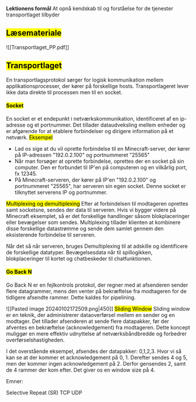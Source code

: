 **Lektionens formål**
At opnå kendskab til og forståelse for de tjenester transportlaget tilbyder

## <mark class="hltr-orange">Læsemateriale</mark>
![[Transportlaget_PP.pdf]]
## <mark class="hltr-green">Transportlaget</mark>
En transportlagsprotokol sørger for logisk kommunikation mellem applikationsprocesser, der kører på forskellige hosts. Transportlageret lever ikke data direkte til processen men til en socket.

#### <mark class="hltr-red">Socket</mark> 
En socket er et endepunkt i netværkskommunikation, identificeret af en ip-adresse og et portnummer. Det tillader dataudveksling mellem enheder og er afgørende for at etablere forbindelser og dirigere information på et netværk. 
<mark class="hltr-pink">Eksempel</mark>
* Lad os sige at du vil oprette forbindelse til en Minecraft-server, der kører på IP-adressen "192.0.2.100" og portnummeret "25565"
* Når man forsøger at oprette forbindelse, oprettes der en socket på sin computer. Den er forbundet til IP'en på computeren og en vilkårlig port, fx 12345.
* På Minecraft-serveren, der kører på IP'en "192.0.2.100" og portnummeret "25565", har serveren sin egen socket. Denne socket er tilknyttet serverens IP og portnummer. 

<mark class="hltr-pink">Multiplexing og demultiplexing</mark>
Efter at forbindelsen til modtageren oprettes samt socketsne, sendes der data til serveren. Hvis vi bygger videre på Minecraft eksemplet, så er det forskellige handlinger såsom blokplaceringer eller bevægelser som sendes. Multiplexing tillader klienten at kombinere disse forskellige datastrømme og sende dem samlet gennem den eksisterende forbindelse til serveren. 

Når det så når serveren, bruges Demultiplexing til at adskille og identificere de forskellige datatyper. Bevægelsesdata når til spillogikken, blokplaceringer til kortet og chatbeskeder til chatfunktionen. 

#### <mark class="hltr-yellow">Go Back N</mark>
Go Back N er en fejlkontrols protokol, der regner med at afsenderen sender flere datagrammer, mens den venter på bekræftelse fra modtageren for de tidligere afsendte rammer. Dette kaldes for pipelining.

![[Pasted image 20240102172509.png|450]]
<mark class="hltr-orange">Sliding Window</mark>
Sliding window er en teknik, der administrerer dataoverførsel mellem en sender og en modtager. Det tillader afsenderen at sende flere datapakker, før der afventes en bekræftelse (acknowledgement) fra modtageren. Dette koncept muliggør en mere effektiv udnyttelse af netværksbåndbredde og forbedrer overførselshastigheden.

I det overstående eksempel, afsendes der datapakker: 0,1,2,3. Hvor vi så kan se at der kommer et acknowledgement på 0, 1. Derefter sendes 4 og 5, men der kommer ingen acknowledgement på 2. Derfor gensendes 2, samt de 4 rammer der kom efter. Det giver os en window size på 4. 



Emner:

Selective Repeat (SR)
TCP
UDP

